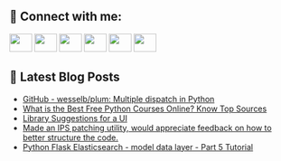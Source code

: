 ## 🔎 Connect with me:
[<img height="32" width="40" src="https://cdn.jsdelivr.net/npm/simple-icons@v5/icons/telegram.svg" />](https://t.me/bullbesh)
[<img height="32" width="40" src="https://cdn.jsdelivr.net/npm/simple-icons@v5/icons/vk.svg" />](https://vk.com/bullbesh)
[<img height="32" width="40" src="https://cdn.jsdelivr.net/npm/simple-icons@v5/icons/twitter.svg" />](https://twitter.com/bullbesh1)
[<img height="32" width="40" src="https://cdn.jsdelivr.net/npm/simple-icons@v5/icons/instagram.svg" />](https://www.instagram.com/bullbesh)
[<img height="32" width="40" src="https://cdn.jsdelivr.net/npm/simple-icons@v5/icons/reddit.svg" />](https://www.reddit.com/user/bullbesh)
[<img height="32" width="40" src="https://cdn.jsdelivr.net/npm/simple-icons@v5/icons/youtube.svg" />](https://www.youtube.com/channel/UCtfjRs6uzgq5mfm8S06WTcg)

## 📕 Latest Blog Posts
<!-- BLOG-POST-LIST:START -->
- [GitHub - wesselb/plum: Multiple dispatch in Python](https://www.reddit.com/r/Python/comments/v9d6pm/github_wesselbplum_multiple_dispatch_in_python/)
- [What is the Best Free Python Courses Online? Know Top Sources](https://www.reddit.com/r/Python/comments/v9cznx/what_is_the_best_free_python_courses_online_know/)
- [Library Suggestions for a UI](https://www.reddit.com/r/Python/comments/v9b9o9/library_suggestions_for_a_ui/)
- [Made an IPS patching utility, would appreciate feedback on how to better structure the code.](https://www.reddit.com/r/Python/comments/v9ask7/made_an_ips_patching_utility_would_appreciate/)
- [Python Flask Elasticsearch - model data layer - Part 5 Tutorial](https://www.reddit.com/r/Python/comments/v99cmd/python_flask_elasticsearch_model_data_layer_part/)
<!-- BLOG-POST-LIST:END -->
